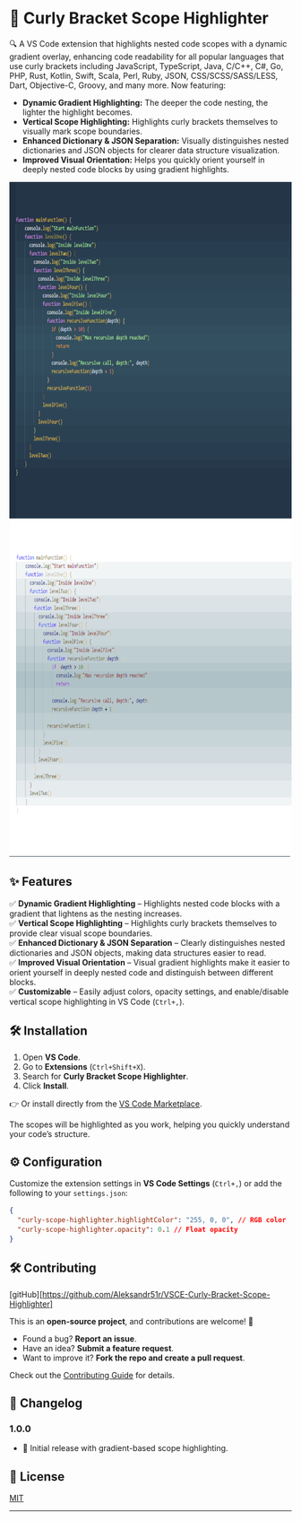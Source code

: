 # 🌟 Curly Bracket Scope Highlighter

🔍 A VS Code extension that highlights nested code scopes with a dynamic gradient overlay, enhancing code readability for all popular languages that use curly brackets including JavaScript, TypeScript, Java, C/C++, C#, Go, PHP, Rust, Kotlin, Swift, Scala, Perl, Ruby, JSON, CSS/SCSS/SASS/LESS, Dart, Objective-C, Groovy, and many more. Now featuring:

- **Dynamic Gradient Highlighting:** The deeper the code nesting, the lighter the highlight becomes.
- **Vertical Scope Highlighting:** Highlights curly brackets themselves to visually mark scope boundaries.
- **Enhanced Dictionary & JSON Separation:** Visually distinguishes nested dictionaries and JSON objects for clearer data structure visualization.
- **Improved Visual Orientation:** Helps you quickly orient yourself in deeply nested code blocks by using gradient highlights.

<p align="center">
  <img src="https://raw.githubusercontent.com/Aleksandr51r/VSCE-Curly-Bracket-Scope-Highlighter/main/assets/DEMOd.png" width="700" height="600" style="margin-right: 50px;">
  <img src="https://raw.githubusercontent.com/Aleksandr51r/VSCE-Curly-Bracket-Scope-Highlighter/main/assets/DEMOw.png" width="700" height="600">
</p>

## ✨ Features

✅ **Dynamic Gradient Highlighting** – Highlights nested code blocks with a gradient that lightens as the nesting increases.  
✅ **Vertical Scope Highlighting** – Highlights curly brackets themselves to provide clear visual scope boundaries.  
✅ **Enhanced Dictionary & JSON Separation** – Clearly distinguishes nested dictionaries and JSON objects, making data structures easier to read.  
✅ **Improved Visual Orientation** – Visual gradient highlights make it easier to orient yourself in deeply nested code and distinguish between different blocks.  
✅ **Customizable** – Easily adjust colors, opacity settings, and enable/disable vertical scope highlighting in VS Code (`Ctrl+,`).

## 🛠 Installation

1. Open **VS Code**.
2. Go to **Extensions** (`Ctrl+Shift+X`).
3. Search for **Curly Bracket Scope Highlighter**.
4. Click **Install**.

👉 Or install directly from the [VS Code Marketplace](https://marketplace.visualstudio.com/items?itemName=YourPublisher.CurlyBracketScopeHighlighter).

The scopes will be highlighted as you work, helping you quickly understand your code’s structure.

## ⚙️ Configuration

Customize the extension settings in **VS Code Settings** (`Ctrl+,`) or add the following to your `settings.json`:

```json
{
  "curly-scope-highlighter.highlightColor": "255, 0, 0", // RGB color
  "curly-scope-highlighter.opacity": 0.1 // Float opacity
}
```

## 🛠 Contributing

[gitHub][https://github.com/Aleksandr51r/VSCE-Curly-Bracket-Scope-Highlighter]

This is an **open-source project**, and contributions are welcome! 🎉

- Found a bug? **Report an issue**.
- Have an idea? **Submit a feature request**.
- Want to improve it? **Fork the repo and create a pull request**.

Check out the [Contributing Guide](CONTRIBUTING.md) for details.

## 📝 Changelog

### 1.0.0

- 🎉 Initial release with gradient-based scope highlighting.

## 📜 License

[MIT](LICENSE)

---
